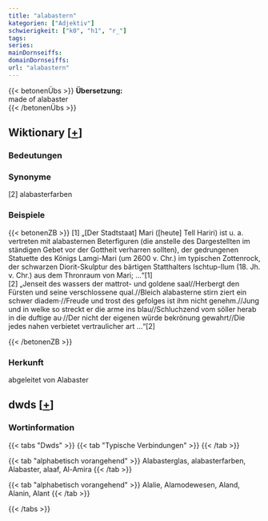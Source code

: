 ```yaml
---
title: "alabastern"
kategorien: ["Adjektiv"]
schwierigkeit: ["k0", "h1", "r_"]
tags:
series:
mainDornseiffs:
domainDornseiffs:
url: "alabastern"
---
```


{{< betonenÜbs >}}
**Übersetzung:**  
made of alabaster  
{{< /betonenÜbs >}}

## Wiktionary [[+](https://de.wiktionary.org/wiki/alabastern)]

### Bedeutungen

### Synonyme
[2] alabasterfarben  

### Beispiele
{{< betonenZB >}}
[1] „[Der Stadtstaat] Mari ([heute] Tell Hariri) ist u. a. vertreten mit alabasternen Beterfiguren (die anstelle des Dargestellten im ständigen Gebet vor der Gottheit verharren sollten), der gedrungenen Statuette des Königs Lamgi-Mari (um 2600 v. Chr.) im typischen Zottenrock, der schwarzen Diorit-Skulptur des bärtigen Statthalters Ischtup-Ilum (18. Jh. v. Chr.) aus dem Thronraum von Mari; …“[1]  
[2] „Jenseit des wassers der mattrot- und goldene saal//Herbergt den Fürsten und seine verschlossene qual.//Bleich alabasterne stirn ziert ein schwer diadem·//Freude und trost des gefolges ist ihm nicht genehm.//Jung und in welke so streckt er die arme ins blau//Schluchzend vom söller herab in die duftige au·//Der nicht der eigenen würde bekrönung gewahrt//Die jedes nahen verbietet vertraulicher art …“[2]  

{{< /betonenZB >}}
### Herkunft
abgeleitet von Alabaster  



## dwds [[+](https://www.dwds.de/wb/alabastern)]

### Wortinformation
{{< tabs "Dwds" >}}
{{< tab "Typische Verbindungen" >}}
{{< /tab >}}

{{< tab "alphabetisch vorangehend" >}}
Alabasterglas, alabasterfarben, Alabaster, alaaf, Al-Amira
{{< /tab >}}

{{< tab "alphabetisch vorangehend" >}}
Alalie, Alamodewesen, Aland, Alanin, Alant
{{< /tab >}}

{{< /tabs >}}


